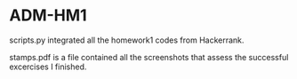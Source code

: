 # ADM-HM1
scripts.py integrated all the homework1 codes from Hackerrank.

stamps.pdf is a file contained all the screenshots that assess the successful excercises I finished.

